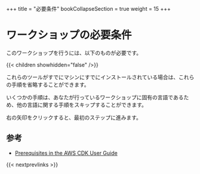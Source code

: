 +++
title = "必要条件"
bookCollapseSection = true
weight = 15
+++

# ワークショップの必要条件

このワークショップを行うには、以下のものが必要です。

{{< children showhidden="false" />}}

これらのツールがすでにマシンにすでにインストールされている場合は、これらの手順を省略することができます。

いくつかの手順は、あなたが行っているワークショップに固有の言語であるため、他の言語に関する手順をスキップすることができます。

右の矢印をクリックすると、最初のステップに進みます。

## 参考

- [Prerequisites in the AWS CDK User Guide](https://docs.aws.amazon.com/cdk/latest/guide/getting_started.html#getting_started_prerequisites)

{{< nextprevlinks >}}